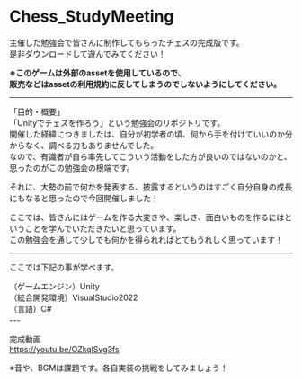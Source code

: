 # Chess_StudyMeeting

主催した勉強会で皆さんに制作してもらったチェスの完成版です。  
是非ダウンロードして遊んでみてください！  

**※このゲームは外部のassetを使用しているので、  
販売などはassetの利用規約に反してしまうのでしないようにしてください。**  

---  
「目的・概要」  
「Unityでチェスを作ろう」という勉強会のリポジトリです。  
開催した経緯につきましたは、自分が初学者の頃、何から手を付けていいのか分からなく、調べる力もありませんでした。  
なので、有識者が自ら率先してこういう活動をした方が良いのではないのかと、思ったのがこの勉強会の根端です。  

それに、大勢の前で何かを発表する、披露するというのはすごく自分自身の成長にもなると思ったので今回開催しました！  


ここでは、皆さんにはゲームを作る大変さや、楽しさ、面白いものを作るにはということを学んでいただきたいと思っています。  
この勉強会を通して少しでも何かを得られればとてもうれしく思っています！  

---  
ここでは下記の事が学べます。  

（ゲームエンジン）Unity   
（統合開発環境）VisualStudio2022   
（言語）C#  
---　　

完成動画  
https://youtu.be/OZkqlSvg3fs  

※音や、BGMは課題です。各自実装の挑戦をしてみましょう！
